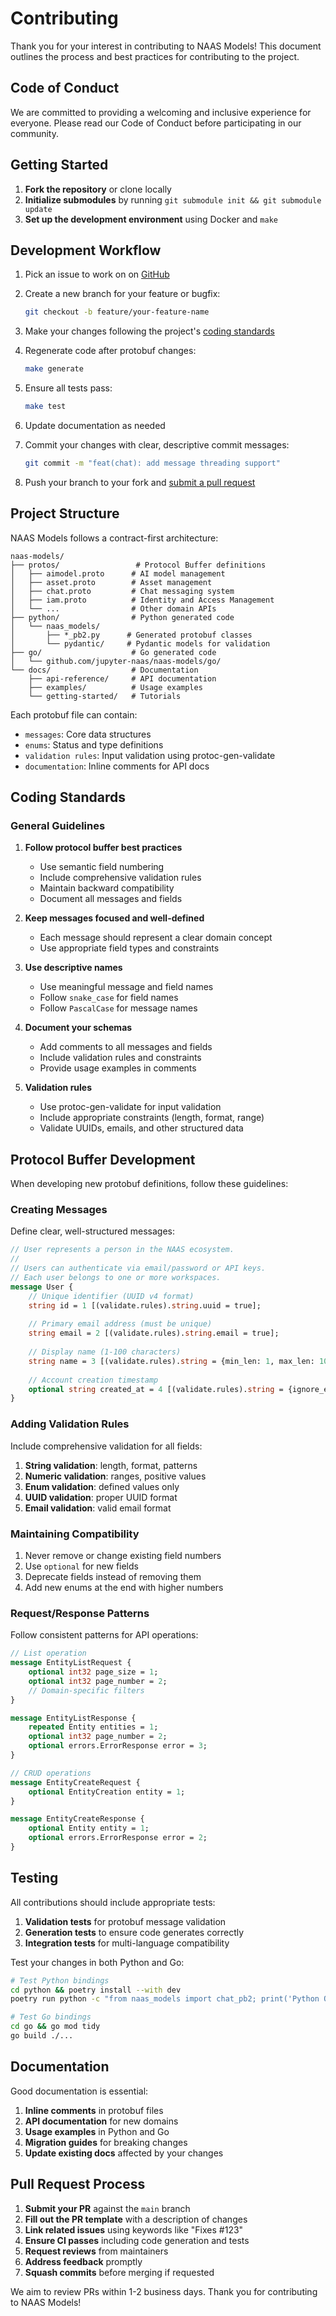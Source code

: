 # Contributing

Thank you for your interest in contributing to NAAS Models! This document outlines the process and best practices for contributing to the project.

## Code of Conduct

We are committed to providing a welcoming and inclusive experience for everyone. Please read our Code of Conduct before participating in our community.

## Getting Started

1. **Fork the repository** or clone locally
2. **Initialize submodules** by running `git submodule init && git submodule update`
3. **Set up the development environment** using Docker and `make`

## Development Workflow

1. Pick an issue to work on on [GitHub](https://github.com/jupyter-naas/naas-models/issues)

2. Create a new branch for your feature or bugfix:
   ```bash
   git checkout -b feature/your-feature-name
   ```

3. Make your changes following the project's [coding standards](#coding-standards)

4. Regenerate code after protobuf changes:
   ```bash
   make generate
   ```

5. Ensure all tests pass:
   ```bash
   make test
   ```

6. Update documentation as needed

7. Commit your changes with clear, descriptive commit messages:
   ```bash
   git commit -m "feat(chat): add message threading support"
   ```

8. Push your branch to your fork and [submit a pull request](#pull-request-process)

## Project Structure

NAAS Models follows a contract-first architecture:

```
naas-models/
├── protos/                 # Protocol Buffer definitions
│   ├── aimodel.proto      # AI model management
│   ├── asset.proto        # Asset management
│   ├── chat.proto         # Chat messaging system
│   ├── iam.proto          # Identity and Access Management
│   └── ...                # Other domain APIs
├── python/                # Python generated code
│   └── naas_models/
│       ├── *_pb2.py      # Generated protobuf classes
│       └── pydantic/     # Pydantic models for validation
├── go/                    # Go generated code
│   └── github.com/jupyter-naas/naas-models/go/
└── docs/                  # Documentation
    ├── api-reference/     # API documentation
    ├── examples/          # Usage examples
    └── getting-started/   # Tutorials
```

Each protobuf file can contain:
- `messages`: Core data structures
- `enums`: Status and type definitions
- `validation rules`: Input validation using protoc-gen-validate
- `documentation`: Inline comments for API docs

## Coding Standards

### General Guidelines

1. **Follow protocol buffer best practices**
   - Use semantic field numbering
   - Include comprehensive validation rules
   - Maintain backward compatibility
   - Document all messages and fields

2. **Keep messages focused and well-defined**
   - Each message should represent a clear domain concept
   - Use appropriate field types and constraints

3. **Use descriptive names**
   - Use meaningful message and field names
   - Follow `snake_case` for field names
   - Follow `PascalCase` for message names

4. **Document your schemas**
   - Add comments to all messages and fields
   - Include validation rules and constraints
   - Provide usage examples in comments

5. **Validation rules**
   - Use protoc-gen-validate for input validation
   - Include appropriate constraints (length, format, range)
   - Validate UUIDs, emails, and other structured data

## Protocol Buffer Development

When developing new protobuf definitions, follow these guidelines:

### Creating Messages

Define clear, well-structured messages:

```protobuf
// User represents a person in the NAAS ecosystem.
//
// Users can authenticate via email/password or API keys.
// Each user belongs to one or more workspaces.
message User {
    // Unique identifier (UUID v4 format)
    string id = 1 [(validate.rules).string.uuid = true];
    
    // Primary email address (must be unique)
    string email = 2 [(validate.rules).string.email = true];
    
    // Display name (1-100 characters)
    string name = 3 [(validate.rules).string = {min_len: 1, max_len: 100}];
    
    // Account creation timestamp
    optional string created_at = 4 [(validate.rules).string = {ignore_empty: true}];
}
```

### Adding Validation Rules

Include comprehensive validation for all fields:

1. **String validation**: length, format, patterns
2. **Numeric validation**: ranges, positive values
3. **Enum validation**: defined values only
4. **UUID validation**: proper UUID format
5. **Email validation**: valid email format

### Maintaining Compatibility

1. Never remove or change existing field numbers
2. Use `optional` for new fields
3. Deprecate fields instead of removing them
4. Add new enums at the end with higher numbers

### Request/Response Patterns

Follow consistent patterns for API operations:

```protobuf
// List operation
message EntityListRequest {
    optional int32 page_size = 1;
    optional int32 page_number = 2;
    // Domain-specific filters
}

message EntityListResponse {
    repeated Entity entities = 1;
    optional int32 page_number = 2;
    optional errors.ErrorResponse error = 3;
}

// CRUD operations
message EntityCreateRequest {
    optional EntityCreation entity = 1;
}

message EntityCreateResponse {
    optional Entity entity = 1;
    optional errors.ErrorResponse error = 2;
}
```

## Testing

All contributions should include appropriate tests:

1. **Validation tests** for protobuf message validation
2. **Generation tests** to ensure code generates correctly
3. **Integration tests** for multi-language compatibility

Test your changes in both Python and Go:

```bash
# Test Python bindings
cd python && poetry install --with dev
poetry run python -c "from naas_models import chat_pb2; print('Python OK')"

# Test Go bindings
cd go && go mod tidy
go build ./...
```

## Documentation

Good documentation is essential:

1. **Inline comments** in protobuf files
2. **API documentation** for new domains
3. **Usage examples** in Python and Go
4. **Migration guides** for breaking changes
5. **Update existing docs** affected by your changes

## Pull Request Process

1. **Submit your PR** against the `main` branch
2. **Fill out the PR template** with a description of changes
3. **Link related issues** using keywords like "Fixes #123"
4. **Ensure CI passes** including code generation and tests
5. **Request reviews** from maintainers
6. **Address feedback** promptly
7. **Squash commits** before merging if requested

We aim to review PRs within 1-2 business days. Thank you for contributing to NAAS Models!
